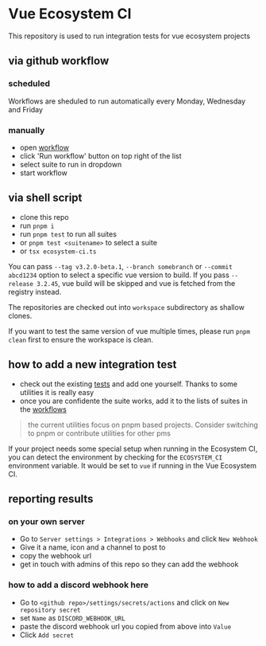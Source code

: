 # Vue Ecosystem CI

This repository is used to run integration tests for vue ecosystem projects

## via github workflow

### scheduled

Workflows are sheduled to run automatically every Monday, Wednesday and Friday

### manually

- open [workflow](../../actions/workflows/ecosystem-ci-selected.yml)
- click 'Run workflow' button on top right of the list
- select suite to run in dropdown
- start workflow

## via shell script

- clone this repo
- run `pnpm i`
- run `pnpm test` to run all suites
- or `pnpm test <suitename>` to select a suite
- or `tsx ecosystem-ci.ts`

You can pass `--tag v3.2.0-beta.1`, `--branch somebranch` or `--commit abcd1234` option to select a specific vue version to build.
If you pass `--release 3.2.45`, vue build will be skipped and vue is fetched from the registry instead.

The repositories are checked out into `workspace` subdirectory as shallow clones.

If you want to test the same version of vue multiple times, please run `pnpm clean` first to ensure the workspace is clean.

## how to add a new integration test

- check out the existing [tests](./tests) and add one yourself. Thanks to some utilities it is really easy
- once you are confidente the suite works, add it to the lists of suites in the [workflows](../../actions/)

> the current utilities focus on pnpm based projects. Consider switching to pnpm or contribute utilities for other pms

If your project needs some special setup when running in the Ecosystem CI, you can detect the environment by checking for the `ECOSYSTEM_CI` environment variable. It would be set to `vue` if running in the Vue Ecosystem CI.

## reporting results

### on your own server

- Go to `Server settings > Integrations > Webhooks` and click `New Webhook`
- Give it a name, icon and a channel to post to
- copy the webhook url
- get in touch with admins of this repo so they can add the webhook

### how to add a discord webhook here

- Go to `<github repo>/settings/secrets/actions` and click on `New repository secret`
- set `Name` as `DISCORD_WEBHOOK_URL`
- paste the discord webhook url you copied from above into `Value`
- Click `Add secret`
